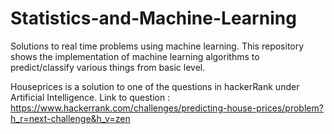 # Statistics-and-Machine-Learning
Solutions to real time problems using machine learning. This repository shows the implementation of machine learning algorithms to predict/classify various things from basic level.

Houseprices is a solution to one of the questions in hackerRank under Artificial Intelligence. 
Link to question : https://www.hackerrank.com/challenges/predicting-house-prices/problem?h_r=next-challenge&h_v=zen 

